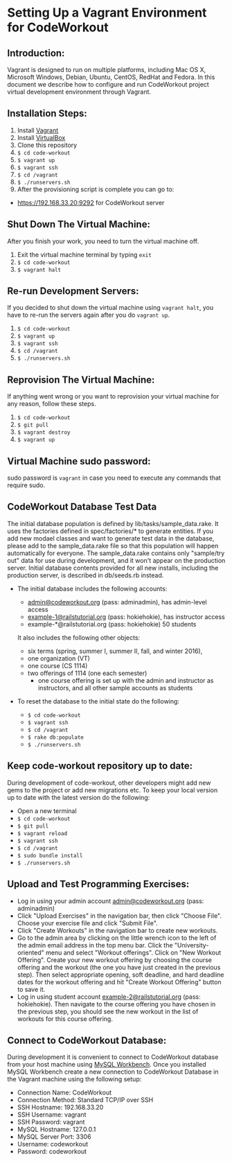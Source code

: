 Setting Up a Vagrant Environment for CodeWorkout
============================================

## Introduction:

Vagrant is designed to run on multiple platforms, including Mac OS X, Microsoft Windows, Debian, Ubuntu, CentOS, RedHat and Fedora. In this document we describe how to configure and run CodeWorkout project virtual development environment through Vagrant.

## Installation Steps:

1. Install [Vagrant](https://www.vagrantup.com/downloads.html)
2. Install [VirtualBox](https://www.virtualbox.org/wiki/Downloads)
3. Clone this repository
4. `$ cd code-workout`
5. `$ vagrant up`
6. `$ vagrant ssh`
7. `$ cd /vagrant`
8. `$ ./runservers.sh`
9. After the provisioning script is complete you can go to:

  * https://192.168.33.20:9292 for CodeWorkout server

## Shut Down The Virtual Machine:

After you finish your work, you need to turn the virtual machine off.

1. Exit the virtual machine terminal by typing `exit`
2. `$ cd code-workout`
3. `$ vagrant halt`

## Re-run Development Servers:

If you decided to shut down the virtual machine using `vagrant halt`, you have to re-run the servers again after you do `vagrant up`.

1. `$ cd code-workout`
2. `$ vagrant up`
3. `$ vagrant ssh`
4. `$ cd /vagrant`
5. `$ ./runservers.sh`

## Reprovision The Virtual Machine:

If anything went wrong or you want to reprovision your virtual machine for any reason, follow these steps.

1. `$ cd code-workout`
2. `$ git pull`
3. `$ vagrant destroy`
4. `$ vagrant up`

## Virtual Machine sudo password:

sudo password is `vagrant` in case you need to execute any commands that require sudo.

## CodeWorkout Database Test Data

The initial database population is defined by lib/tasks/sample_data.rake.
It uses the factories defined in spec/factories/* to generate entities.
If you add new modael classes and want to generate test data in the
database, please add to the sample_data.rake file so that this population
will happen automatically for everyone.  The sample_data.rake contains
only "sample/try out" data for use during development, and it won't
appear on the production server.  Initial database contents provided
for all new installs, including the production server, is described
in db/seeds.rb instead.

  - The initial database includes the following accounts:
    - admin@codeworkout.org (pass: adminadmin), has admin-level access
    - example-1@railstutorial.org (pass: hokiehokie), has instructor access
    - example-*@railstutorial.org (pass: hokiehokie) 50 students

    It also includes the following other objects:
    - six terms (spring, summer I, summer II, fall, and winter 2016),
    - one organization (VT)
    - one course (CS 1114)
    - two offerings of 1114 (one each semester)
      - one course offering is set up with the admin and instructor
        as instructors, and all other sample accounts as students

  - To reset the database to the initial state do the following:
    - `$ cd code-workout`
    - `$ vagrant ssh`
    - `$ cd /vagrant`
    - `$ rake db:populate`
    - `$ ./runservers.sh`

## Keep code-workout repository up to date:

During development of code-workout, other developers might add new gems to the project or add new migrations etc. To keep your local version up to date with the latest version do the following:

- Open a new terminal
- `$ cd code-workout`
- `$ git pull`
- `$ vagrant reload`
- `$ vagrant ssh`
- `$ cd /vagrant`
- `$ sudo bundle install`
- `$ ./runservers.sh`


## Upload and Test Programming Exercises:

- Log in using your admin account admin@codeworkout.org (pass: adminadmin)
- Click "Upload Exercises" in the navigation bar, then click "Choose File". Choose your exercise file and click "Submit File".
- Click "Create Workouts" in the navigation bar to create new workouts.
- Go to the admin area by clicking on the little wrench icon to the left of the admin email address in the top menu bar. Click the "University-oriented" menu and select "Workout offerings". Click on "New Workout Offering". Create your new workout offering by choosing the course offering and the workout (the one you have just created in the previous step). Then select appropriate opening, soft deadline, and hard deadline dates for the workout offering and hit "Create Workout Offering" button to save it.
- Log in using student account example-2@railstutorial.org (pass: hokiehokie). Then navigate to the course offering you have chosen in the previous step, you should see the new workout in the list of workouts for this course offering.

## Connect to CodeWorkout Database:

During development it is convenient to connect to CodeWorkout database from your host machine using [MySQL Workbench](https://www.mysql.com/products/workbench/). Once you installed MySQL Workbench create a new connection to CodeWorkout Database in the Vagrant machine using the following setup:

- Connection Name: CodeWorkout
- Connection Method: Standard TCP/IP over SSH
- SSH Hostname: 192.168.33.20
- SSH Username: vagrant
- SSH Password: vagrant
- MySQL Hostname: 127.0.0.1
- MySQL Server Port: 3306
- Username: codeworkout
- Password: codeworkout


